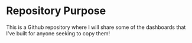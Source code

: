 # Repository Purpose

This is a Github repository where I will share some of the dashboards that I've built for anyone seeking to copy them!